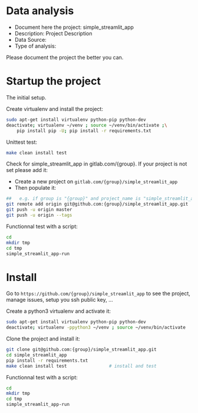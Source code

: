 # Data analysis
- Document here the project: simple_streamlit_app
- Description: Project Description
- Data Source:
- Type of analysis:

Please document the project the better you can.

# Startup the project

The initial setup.

Create virtualenv and install the project:
```bash
sudo apt-get install virtualenv python-pip python-dev
deactivate; virtualenv ~/venv ; source ~/venv/bin/activate ;\
    pip install pip -U; pip install -r requirements.txt
```

Unittest test:
```bash
make clean install test
```

Check for simple_streamlit_app in gitlab.com/{group}.
If your project is not set please add it:

- Create a new project on `gitlab.com/{group}/simple_streamlit_app`
- Then populate it:

```bash
##   e.g. if group is "{group}" and project_name is "simple_streamlit_app"
git remote add origin git@github.com:{group}/simple_streamlit_app.git
git push -u origin master
git push -u origin --tags
```

Functionnal test with a script:

```bash
cd
mkdir tmp
cd tmp
simple_streamlit_app-run
```

# Install

Go to `https://github.com/{group}/simple_streamlit_app` to see the project, manage issues,
setup you ssh public key, ...

Create a python3 virtualenv and activate it:

```bash
sudo apt-get install virtualenv python-pip python-dev
deactivate; virtualenv -ppython3 ~/venv ; source ~/venv/bin/activate
```

Clone the project and install it:

```bash
git clone git@github.com:{group}/simple_streamlit_app.git
cd simple_streamlit_app
pip install -r requirements.txt
make clean install test                # install and test
```
Functionnal test with a script:

```bash
cd
mkdir tmp
cd tmp
simple_streamlit_app-run
```
